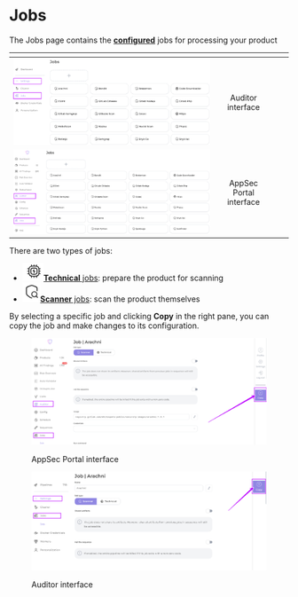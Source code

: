 # Jobs

The Jobs page contains the [**configured**](job-configuration.md) jobs for processing your product

<table data-card-size="large" data-view="cards"><thead><tr><th align="center"></th><th align="center"></th><th></th><th data-hidden data-card-cover data-type="files"></th></tr></thead><tbody><tr><td align="center"><img src="../../../.gitbook/assets/image (12) (1) (1) (1).png" alt="" data-size="original"></td><td align="center">Auditor interface</td><td></td><td></td></tr><tr><td align="center"><img src="../../../.gitbook/assets/image (13) (1) (1) (1).png" alt="" data-size="original"></td><td align="center">AppSec Portal interface</td><td></td><td></td></tr></tbody></table>

There are two types of jobs:&#x20;

* <img src="../../../.gitbook/assets/image (22) (1).png" alt="" data-size="line">[**Technical** jobs](technical-jobs.md): prepare the product for scanning
* <img src="../../../.gitbook/assets/image (23) (1).png" alt="" data-size="line">[**Scanner** jobs](scanner-jobs.md): scan the product themselves

By selecting a specific job and clicking **Copy** in the right pane, you can copy the job and make changes to its configuration.

<figure><img src="../../../.gitbook/assets/copy.png" alt=""><figcaption><p>AppSec Portal interface</p></figcaption></figure>

<figure><img src="../../../.gitbook/assets/copy aud.png" alt=""><figcaption><p>Auditor interface</p></figcaption></figure>
